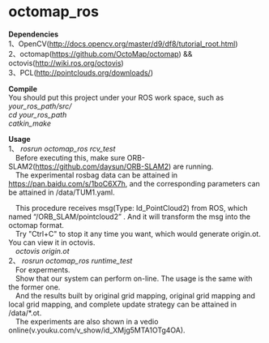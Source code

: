 octomap_ros
===========
<b>Dependencies</b><br/>
1、OpenCV(http://docs.opencv.org/master/d9/df8/tutorial_root.html)<br/>
2、octomap(https://github.com/OctoMap/octomap) && octovis(http://wiki.ros.org/octovis)<br/>
3、PCL(http://pointclouds.org/downloads/)<br/>

<b>Compile</b><br/>
You should put this project under your ROS work space, such as <i>your_ros_path/src/</i><br/>
<i>cd your_ros_path</i><br/>
<i>catkin_make</i><br/>

<b>Usage</b><br/>
1、 <i>rosrun octomap_ros rcv_test</i><br/>
&ensp;&ensp;Before executing this, make sure ORB-SLAM2(https://github.com/daysun/ORB-SLAM2) are running.<br/>
&ensp;&ensp;The experimental rosbag data can be attained in https://pan.baidu.com/s/1boC6X7h, and the corresponding parameters can be attained in /data/TUM1.yaml.<br/>

&ensp;&ensp;This procedure receives msg(Type: Id_PointCloud2) from ROS, which named “/ORB_SLAM/pointcloud2” . And it will transform the msg into the octomap format.<br/>
&ensp;&ensp;Try "Ctrl+C" to stop it any time you want, which would generate origin.ot. You can view it in octovis.<br/>
&ensp;&ensp;<i>octovis  origin.ot</i><br/>
2、 <i>rosrun octomap_ros runtime_test</i><br/>
&ensp;&ensp;For experments.<br/>
&ensp;&ensp;Show that our system can perform on-line. The usage is the same with the former one.<br/>
&ensp;&ensp;And the results built by original grid mapping, original grid mapping and local grid mapping, and complete update strategy can be attained in /data/*.ot.<br/>
&ensp;&ensp;The experiments are also shown in a vedio online(v.youku.com/v_show/id_XMjg5MTA1OTg4OA).<br/>
